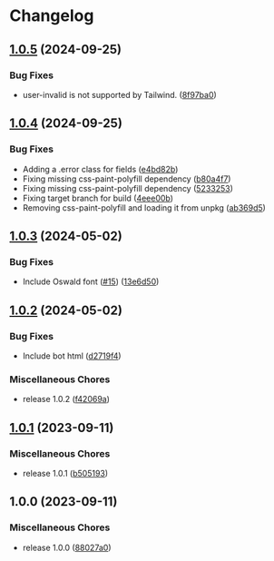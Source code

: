 # Changelog

## [1.0.5](https://github.com/workadventure/design-system/compare/v1.0.4...v1.0.5) (2024-09-25)


### Bug Fixes

* user-invalid is not supported by Tailwind. ([8f97ba0](https://github.com/workadventure/design-system/commit/8f97ba0ad8060f6576a2be342839c1ee29bd883d))

## [1.0.4](https://github.com/workadventure/design-system/compare/v1.0.3...v1.0.4) (2024-09-25)


### Bug Fixes

* Adding a .error class for fields ([e4bd82b](https://github.com/workadventure/design-system/commit/e4bd82b535c5c1322b715f5e90a79adbf40e7230))
* Fixing missing css-paint-polyfill dependency ([b80a4f7](https://github.com/workadventure/design-system/commit/b80a4f75e4d165ec01af0eab68a3cfb1de8b28ea))
* Fixing missing css-paint-polyfill dependency ([5233253](https://github.com/workadventure/design-system/commit/52332537db890ef89f25e4615228a5574d6c4fc6))
* Fixing target branch for build ([4eee00b](https://github.com/workadventure/design-system/commit/4eee00b9352711468287043d834cd0fe85c95c81))
* Removing css-paint-polyfill and loading it from unpkg ([ab369d5](https://github.com/workadventure/design-system/commit/ab369d58dddf7625ed1f59abd9ed5a78d39e88af))

## [1.0.3](https://github.com/workadventure/design-system/compare/v1.0.2...v1.0.3) (2024-05-02)


### Bug Fixes

* Include Oswald font ([#15](https://github.com/workadventure/design-system/issues/15)) ([13e6d50](https://github.com/workadventure/design-system/commit/13e6d50c7f282234210e870245d221a69cdb1fa4))

## [1.0.2](https://github.com/workadventure/design-system/compare/v1.0.1...v1.0.2) (2024-05-02)


### Bug Fixes

* Include bot html ([d2719f4](https://github.com/workadventure/design-system/commit/d2719f4c04aaa9e4c4c92dd21db08a1bc897b023))


### Miscellaneous Chores

* release 1.0.2 ([f42069a](https://github.com/workadventure/design-system/commit/f42069ac409b4e52cb58641805712a90a66e90f5))

## [1.0.1](https://github.com/workadventure/design-system/compare/v1.0.0...v1.0.1) (2023-09-11)


### Miscellaneous Chores

* release 1.0.1 ([b505193](https://github.com/workadventure/design-system/commit/b50519352dd87578cc10a21ca6cf0423a99c6ebe))

## 1.0.0 (2023-09-11)


### Miscellaneous Chores

* release 1.0.0 ([88027a0](https://github.com/workadventure/design-system/commit/88027a0910d0644fae6113d40c5a0de46bfa2395))

